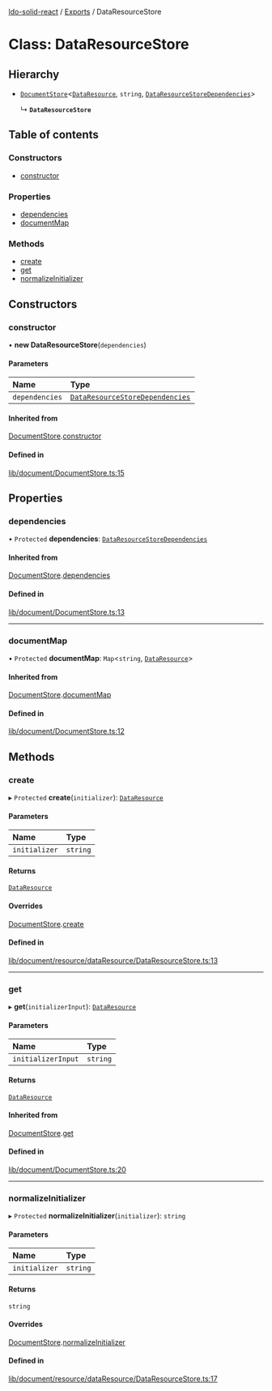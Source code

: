 [ldo-solid-react](../README.md) / [Exports](../modules.md) / DataResourceStore

# Class: DataResourceStore

## Hierarchy

- [`DocumentStore`](DocumentStore.md)<[`DataResource`](DataResource.md), `string`, [`DataResourceStoreDependencies`](../interfaces/DataResourceStoreDependencies.md)\>

  ↳ **`DataResourceStore`**

## Table of contents

### Constructors

- [constructor](DataResourceStore.md#constructor)

### Properties

- [dependencies](DataResourceStore.md#dependencies)
- [documentMap](DataResourceStore.md#documentmap)

### Methods

- [create](DataResourceStore.md#create)
- [get](DataResourceStore.md#get)
- [normalizeInitializer](DataResourceStore.md#normalizeinitializer)

## Constructors

### constructor

• **new DataResourceStore**(`dependencies`)

#### Parameters

| Name | Type |
| :------ | :------ |
| `dependencies` | [`DataResourceStoreDependencies`](../interfaces/DataResourceStoreDependencies.md) |

#### Inherited from

[DocumentStore](DocumentStore.md).[constructor](DocumentStore.md#constructor)

#### Defined in

[lib/document/DocumentStore.ts:15](https://github.com/o-development/ldo-solid-react/blob/04d2e11/lib/document/DocumentStore.ts#L15)

## Properties

### dependencies

• `Protected` **dependencies**: [`DataResourceStoreDependencies`](../interfaces/DataResourceStoreDependencies.md)

#### Inherited from

[DocumentStore](DocumentStore.md).[dependencies](DocumentStore.md#dependencies)

#### Defined in

[lib/document/DocumentStore.ts:13](https://github.com/o-development/ldo-solid-react/blob/04d2e11/lib/document/DocumentStore.ts#L13)

___

### documentMap

• `Protected` **documentMap**: `Map`<`string`, [`DataResource`](DataResource.md)\>

#### Inherited from

[DocumentStore](DocumentStore.md).[documentMap](DocumentStore.md#documentmap)

#### Defined in

[lib/document/DocumentStore.ts:12](https://github.com/o-development/ldo-solid-react/blob/04d2e11/lib/document/DocumentStore.ts#L12)

## Methods

### create

▸ `Protected` **create**(`initializer`): [`DataResource`](DataResource.md)

#### Parameters

| Name | Type |
| :------ | :------ |
| `initializer` | `string` |

#### Returns

[`DataResource`](DataResource.md)

#### Overrides

[DocumentStore](DocumentStore.md).[create](DocumentStore.md#create)

#### Defined in

[lib/document/resource/dataResource/DataResourceStore.ts:13](https://github.com/o-development/ldo-solid-react/blob/04d2e11/lib/document/resource/dataResource/DataResourceStore.ts#L13)

___

### get

▸ **get**(`initializerInput`): [`DataResource`](DataResource.md)

#### Parameters

| Name | Type |
| :------ | :------ |
| `initializerInput` | `string` |

#### Returns

[`DataResource`](DataResource.md)

#### Inherited from

[DocumentStore](DocumentStore.md).[get](DocumentStore.md#get)

#### Defined in

[lib/document/DocumentStore.ts:20](https://github.com/o-development/ldo-solid-react/blob/04d2e11/lib/document/DocumentStore.ts#L20)

___

### normalizeInitializer

▸ `Protected` **normalizeInitializer**(`initializer`): `string`

#### Parameters

| Name | Type |
| :------ | :------ |
| `initializer` | `string` |

#### Returns

`string`

#### Overrides

[DocumentStore](DocumentStore.md).[normalizeInitializer](DocumentStore.md#normalizeinitializer)

#### Defined in

[lib/document/resource/dataResource/DataResourceStore.ts:17](https://github.com/o-development/ldo-solid-react/blob/04d2e11/lib/document/resource/dataResource/DataResourceStore.ts#L17)
